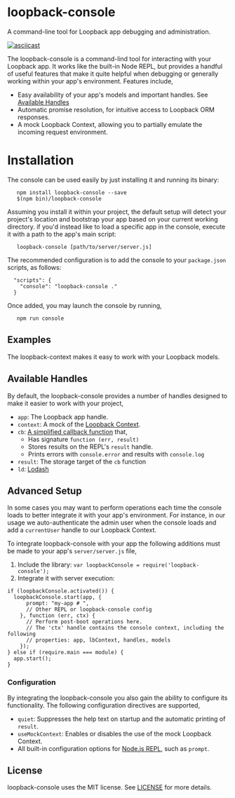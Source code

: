 # loopback-console
A command-line tool for Loopback app debugging and administration.

[![asciicast](https://asciinema.org/a/ay3z8dx0lw5ac2d0qk5fv3glf.png)](https://asciinema.org/a/ay3z8dx0lw5ac2d0qk5fv3glf)

The loopback-console is a command-lind tool for interacting with your Loopback app. It works like the built-in
Node REPL, but provides a handful of useful features that make it quite helpful when debugging or generally
working within your app's environment. Features include,

- Easy availability of your app's models and important handles. See [Available Handles](#available-handles)
- Automatic promise resolution, for intuitive access to Loopback ORM responses.
- A mock Loopback Context, allowing you to partially emulate the incoming request environment.


# Installation

The console can be used easily by just installing it and running its binary:

```
   npm install loopback-console --save
   $(npm bin)/loopback-console
```

Assuming you install it within your project, the default setup will detect your project's location
and bootstrap your app based on your current working directory. if you'd instead like to load a specific app in the console, execute it with a path to the app's main script:

```
   loopback-console [path/to/server/server.js]
```

The recommended configuration is to add the console to your `package.json` scripts, as follows:

```
  "scripts": {
    "console": "loopback-console ."
  }
```

Once added, you may launch the console by running,

```
   npm run console
```

## Examples

The loopback-context makes it easy to work with your Loopback models.

## Available Handles

By default, the loopback-console provides a number of handles designed to make it easier
to work with your project,

- `app`: The Loopback app handle.
- `context`: A mock of the [Loopback Context](docs.strongloop.com/display/LB/Using+current+context).
- `cb`: [A simplified callback function](https://github.com/GovRight/loopback-console/blob/master/repl.js#L29-L34) that,
    - Has signature `function (err, result)`
    - Stores results on the REPL's `result` handle.
    - Prints errors with `console.error` and results with `console.log`
- `result`: The storage target of the `cb` function
- `ld`: [Lodash](https://lodash.com/)

## Advanced Setup

In some cases you may want to perform operations each time the console loads
to better integrate it with your app's environment. For instance, in our usage we
auto-authenticate the admin user when the console loads and add a `currentUser` handle
to our Loopback Context.

To integrate loopback-console with your app the following additions must be made
to your app's `server/server.js` file,

1. Include the library: `var loopbackConsole = require('loopback-console');`
2. Integrate it with server execution:
```
if (loopbackConsole.activated()) {
  loopbackConsole.start(app, {
      prompt: "my-app # ",
      // Other REPL or loopback-console config
    }, function (err, ctx) {
      // Perform post-boot operations here.
      // The 'ctx' handle contains the console context, including the following
      // properties: app, lbContext, handles, models
    });
} else if (require.main === module) {
  app.start();
}
```

### Configuration

By integrating the loopback-console you also gain the ability to configure its functionality.
The following configuration directives are supported,

- `quiet`: Suppresses the help text on startup and the automatic printing of `result`.
- `useMockContext`: Enables or disables the use of the mock Loopback Context.
- All built-in configuration options for [Node.js REPL](https://nodejs.org/api/repl.html), such as `prompt`.


## License

loopback-console uses the MIT license. See [LICENSE](https://github.com/GovRight/loopback-console/blob/master/LICENSE) for more details.
